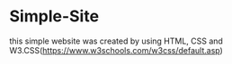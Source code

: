 # Simple-Site
this simple website was created by using HTML, CSS and W3.CSS(https://www.w3schools.com/w3css/default.asp)
